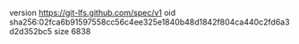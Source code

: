 version https://git-lfs.github.com/spec/v1
oid sha256:02fca6b91597558cc56c4ee325e1840b48d1842f804ca440c2fd6a3d2d352bc5
size 6838
